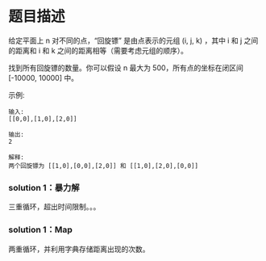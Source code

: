 # 题目描述
给定平面上 n 对不同的点，“回旋镖” 是由点表示的元组 (i, j, k) ，其中 i 和 j 之间的距离和 i 和 k 之间的距离相等（需要考虑元组的顺序）。

找到所有回旋镖的数量。你可以假设 n 最大为 500，所有点的坐标在闭区间 [-10000, 10000] 中。

示例:
    
    输入:
    [[0,0],[1,0],[2,0]]
    
    输出:
    2
    
    解释:
    两个回旋镖为 [[1,0],[0,0],[2,0]] 和 [[1,0],[2,0],[0,0]]

### solution 1：暴力解
三重循环，超出时间限制。。。

### solution 1：Map
两重循环，并利用字典存储距离出现的次数。
